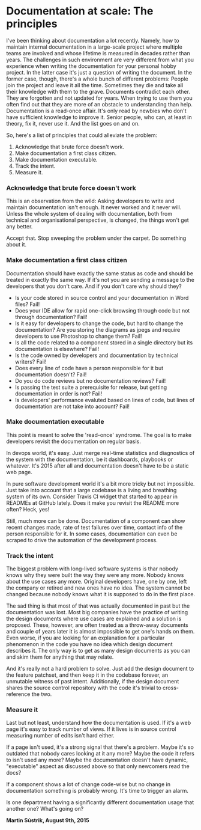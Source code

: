 # Documentation at scale: The principles



I've been thinking about documentation a lot recently. Namely, how to maintain internal documentation in a large-scale project where multiple teams are involved and whose lifetime is measured in decades rather than years. The challenges in such environment are very different from what you experience when writing the documentation for your personal hobby project. In the latter case it's just a question of writing the document. In the former case, though, there's a whole bunch of different problems: People join the project and leave it all the time. Sometimes they die and take all their knowledge with them to the grave. Documents contradict each other. They are forgotten and not updated for years. When trying to use them you often find out that they are more of an obstacle to understanding than help. Documentation is a read-once affair. It's only read by newbies who don't have sufficient knowledge to improve it. Senior people, who can, at least in theory, fix it, never use it. And the list goes on and on.

So, here's a list of principles that could alleviate the problem:

1.  Acknowledge that brute force doesn't work.
2.  Make documentation a first class citizen.
3.  Make documentation executable.
4.  Track the intent.
5.  Measure it.

### Acknowledge that brute force doesn't work

This is an observation from the wild: Asking developers to write and maintain documentation isn't enough. It never worked and it never will. Unless the whole system of dealing with documentation, both from technical and organisational perspective, is changed, the things won't get any better.

Accept that. Stop sweeping the problem under the carpet. Do something about it.

### Make documentation a first class citizen

Documentation should have exactly the same status as code and should be treated in exactly the same way. If it's not you are sending a message to the developers that you don't care. And if you don't care why should they?

*   Is your code stored in source control and your documentation in Word files? Fail!
*   Does your IDE allow for rapid one-click browsing through code but not through documentation? Fail!
*   Is it easy for developers to change the code, but hard to change the documentation? Are you storing the diagrams as jpegs and require developers to use Photoshop to change them? Fail!
*   Is all the code related to a component stored in a single directory but its documentation is elsewhere? Fail!
*   Is the code owned by developers and documentation by technical writers? Fail!
*   Does every line of code have a person responsible for it but documentation doesn't? Fail!
*   Do you do code reviews but no documentation reviews? Fail!
*   Is passing the test suite a prerequisite for release, but getting documentation in order is not? Fail!
*   Is developers' performance evaluted based on lines of code, but lines of documentation are not take into account? Fail!

### Make documentation executable

This point is meant to solve the 'read-once' syndrome. The goal is to make developers revisit the documentation on regular basis.

In devops world, it's easy. Just merge real-time statistics and diagnostics of the system with the documentation, be it dashboards, playbooks or whatever. It's 2015 after all and documentation doesn't have to be a static web page.

In pure software development world it's a bit more tricky but not impossible. Just take into account that a large codebase is a living and breathing system of its own. Consider Travis CI widget that started to appear in READMEs at GitHub lately. Does it make you revisit the README more often? Heck, yes!

Still, much more can be done. Documentation of a component can show recent changes made, rate of test failures over time, contact info of the person responsible for it. In some cases, documentation can even be scraped to drive the automation of the development process.

### Track the intent

The biggest problem with long-lived software systems is thar nobody knows why they were built the way they were any more. Nobody knows about the use cases any more. Original developers have, one by one, left the company or retired and new ones have no idea. The system cannot be changed because nobody knows what it is supposed to do in the first place.

The sad thing is that most of that was actually documented in past but the documentation was lost. Most big companies have the practice of writing the design documents where use cases are explained and a solution is proposed. These, however, are often treated as a throw-away documents and couple of years later it is almost impossible to get one's hands on them. Even worse, if you are looking for an explanation for a particular phenomenon in the code you have no idea which design document describes it. The only way is to get as many design documents as you can and skim them for anything that may relate.

And it's really not a hard problem to solve. Just add the design document to the feature patchset, and then keep it in the codebase forever, an unmutable witness of past intent. Additionally, if the design document shares the source control repository with the code it's trivial to cross-reference the two.

### Measure it

Last but not least, understand how the documentation is used. If it's a web page it's easy to track number of views. If it lives is in source control measuring number of edits isn't hard either.

If a page isn't used, it's a strong signal that there's a problem. Maybe it's so outdated that nobody cares looking at it any more? Maybe the code it refers to isn't used any more? Maybe the documentation doesn't have dynamic, "executable" aspect as discussed above so that only newcomers read the docs?

If a component shows a lot of change code-wise but no change in documentation something is probably wrong. It's time to trigger an alarm.

Is one department having a significantly different documentation usage that another one? What's going on?

**Martin Sústrik, August 9th, 2015**